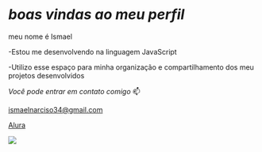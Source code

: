 # *boas vindas ao meu perfil* 
 
meu nome é Ismael 

-Estou me desenvolvendo na linguagem JavaScript

-Utilizo esse espaço para minha organização e compartilhamento dos meu projetos desenvolvidos

_Você pode entrar em contato comigo_ 📫

ismaelnarciso34@gmail.com

[Alura](https://www.alura.com.br/)

![](https://www.google.com/url?sa=i&url=https%3A%2F%2Fgifer.com%2Fpt%2F1vf8&psig=AOvVaw0Wjf0_1UfrhtH26VssnJ2G&ust=1699368277631000&source=images&cd=vfe&opi=89978449&ved=0CBEQjRxqGAoTCNif86bOr4IDFQAAAAAdAAAAABDXAg.gif)

